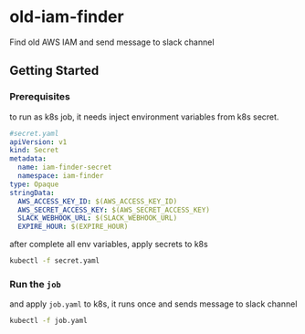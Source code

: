 # old-iam-finder

Find old AWS IAM and send message to slack channel

## Getting Started

### Prerequisites

to run as k8s job, it needs inject environment variables from k8s secret.

```YAML
#secret.yaml
apiVersion: v1
kind: Secret
metadata:
  name: iam-finder-secret
  namespace: iam-finder
type: Opaque
stringData:
  AWS_ACCESS_KEY_ID: $(AWS_ACCESS_KEY_ID)
  AWS_SECRET_ACCESS_KEY: $(AWS_SECRET_ACCESS_KEY)
  SLACK_WEBHOOK_URL: $(SLACK_WEBHOOK_URL)
  EXPIRE_HOUR: $(EXPIRE_HOUR)
```

after complete all env variables, apply secrets to k8s

```bash
kubectl -f secret.yaml
```

### Run the `job`

and apply `job.yaml` to k8s, it runs once and sends message to slack channel

```bash
kubectl -f job.yaml
```

